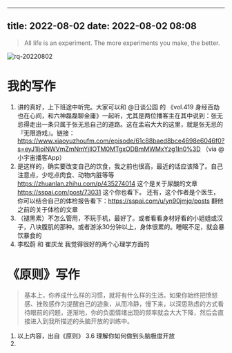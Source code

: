 
---
title: 2022-08-02
date: 2022-08-02 08:08
---

> All life is an experiment. The more experiments you make, the better. ​​​​

![rq-20220802](http://images.iotop.work/uPic/20220802-rq-20220802.jpg)

# 我的写作

1. 讲的真好，上下班途中听完。大家可以和 @日谈公园 的 《vol.419 身经百劫也在心间，和六神磊磊聊金庸》一起听，尤其是两位播客主在其中说到：张无忌得走出一条只属于张无忌自己的道路。这在孟岩大大的这里，就是张无忌的『无限游戏』。链接：https://www.xiaoyuzhoufm.com/episode/61c88baed8bce4698e6046f0?s=eyJ1IjoiNWVmZmNmYjllOTM0MTgxODBmMWMxYzg1In0%3D （via @小宇宙播客App）  ​​​
2. 是这样的，确实要改变自己的饮食，我之前也很高，最近的话应该降了。自己注意点，少吃点肉食、动物内脏等等
https://zhuanlan.zhihu.com/p/435274014  这个是关于尿酸的文章
https://sspai.com/post/73031  这个你也看下。
还有，这个作者是个医生，你可以结合自己的体检报告看下：https://sspai.com/u/yn90jmjq/posts  翻他之前的关于体检的文章
3. （褪黑素）不怎么管用，不玩手机，最好了。或者看看身材好看的小姐姐或汉子，八块腹肌的那种。或者游泳30分钟以上，身体很累的。睡眠不足，就会暴饮暴食的
4. 李松蔚 和 崔庆龙 我觉得很好的两个心理学方面的


# 《原则》写作

> 基本上，你养成什么样的习惯，就将有什么样的生活。如果你始终把愤怒感、挫败感作为提醒自己的迹象，从而冷静，慢下来，以深思熟虑的方式看待眼前的问题，逐渐地，你的负面情绪出现的频率就会大大下降，然后会直接进入到我所描述的头脑开放的训练中。

1. 以上内容，出自《原则》 3.6 理解你如何做到头脑极度开放
2. 

